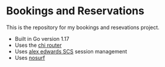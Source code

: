 # Bookings and Reservations

This is the repository for my bookings and resevations project.

- Built in Go version 1.17
- Uses the [chi router](https://github.com/go-chi/chi)
- Uses [alex edwards SCS](https://github.com/alexedwards/scs/v2) session management
- Uses [nosurf](https://github.com/justinas/nosurf)